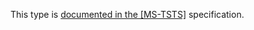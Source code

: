 This type is [documented in the [MS-TSTS]](https://learn.microsoft.com/en-us/openspecs/windows_protocols/ms-tsts/6b79bf3f-d69c-46ba-8051-22f7a235a9bf) specification.
